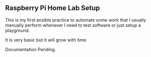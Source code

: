 ## Raspberry Pi Home Lab Setup
This is my first ansible practice to automate some work that I usually manually perform whenever I need to test software or just setup a playground. 

It is very basic but it will grow with time

Documentation Pending.